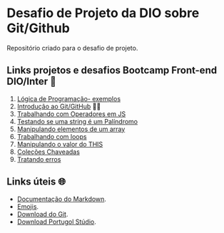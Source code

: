 # Desafio de Projeto da DIO sobre Git/Github
Repositório criado para o desafio de projeto.

## Links projetos e desafios Bootcamp Front-end DIO/Inter 🦍
1. [Lógica de Programação- exemplos](https://github.com/ikytussistemas/dio-desafio-github/tree/main/Exemplos_de_Lógica_de_Programação_em_Portugol)
2. [Introdução ao Git/GitHub](https://github.com/ikytussistemas/livro-receitas) 👨‍🍳
3. [Trabalhando com Operadores em JS](https://github.com/ikytussistemas/dio-desafio-github/blob/main/atividades/sintaxOperadores.js)
4. [Testando se uma string é um Palíndromo](https://github.com/ikytussistemas/dio-desafio-github/blob/main/atividades/palindromo.js)
5. [Manipulando elementos de um array](https://github.com/ikytussistemas/dio-desafio-github/blob/main/atividades/trocapar.js)
6. [Trabalhando com loops](https://github.com/ikytussistemas/dio-desafio-github/blob/main/atividades/alunosAprovados.js)
7. [Manipulando o valor do THIS](https://github.com/ikytussistemas/dio-desafio-github/blob/main/atividades/this.js)
8. [Coleções Chaveadas](https://github.com/ikytussistemas/dio-desafio-github/blob/main/atividades/colections.js)
9. [Tratando erros](https://github.com/ikytussistemas/dio-desafio-github/blob/main/atividades/tratandoErros.js)

## Links úteis 🌐
- [Documentação do Markdown](https://www.markdownguide.org/).
- [Emojis](https://getemoji.com/).
- [Download do Git](https://git-scm.com/downloads).
- [Download Portugol Stúdio](https://github.com/UNIVALI-LITE/Portugol-Studio).
